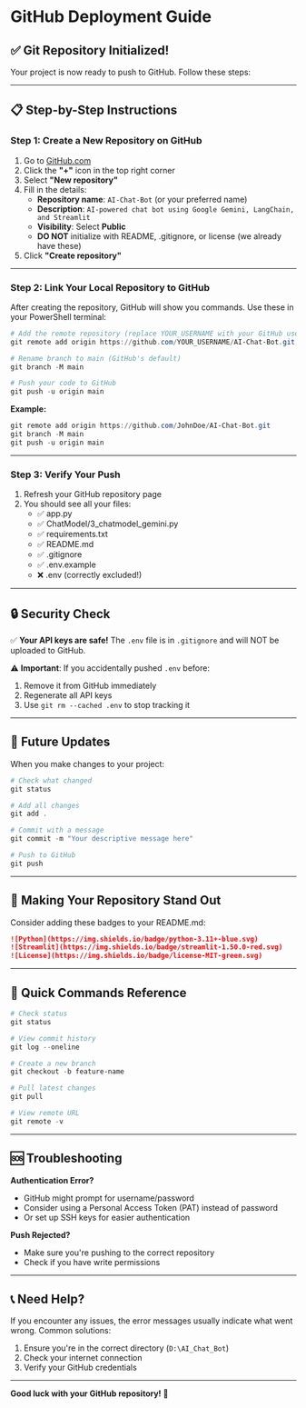 # GitHub Deployment Guide

## ✅ Git Repository Initialized!

Your project is now ready to push to GitHub. Follow these steps:

---

## 📋 Step-by-Step Instructions

### Step 1: Create a New Repository on GitHub

1. Go to [GitHub.com](https://github.com)
2. Click the **"+"** icon in the top right corner
3. Select **"New repository"**
4. Fill in the details:
   - **Repository name**: `AI-Chat-Bot` (or your preferred name)
   - **Description**: `AI-powered chat bot using Google Gemini, LangChain, and Streamlit`
   - **Visibility**: Select **Public**
   - **DO NOT** initialize with README, .gitignore, or license (we already have these)
5. Click **"Create repository"**

---

### Step 2: Link Your Local Repository to GitHub

After creating the repository, GitHub will show you commands. Use these in your PowerShell terminal:

```powershell
# Add the remote repository (replace YOUR_USERNAME with your GitHub username)
git remote add origin https://github.com/YOUR_USERNAME/AI-Chat-Bot.git

# Rename branch to main (GitHub's default)
git branch -M main

# Push your code to GitHub
git push -u origin main
```

**Example:**
```powershell
git remote add origin https://github.com/JohnDoe/AI-Chat-Bot.git
git branch -M main
git push -u origin main
```

---

### Step 3: Verify Your Push

1. Refresh your GitHub repository page
2. You should see all your files:
   - ✅ app.py
   - ✅ ChatModel/3_chatmodel_gemini.py
   - ✅ requirements.txt
   - ✅ README.md
   - ✅ .gitignore
   - ✅ .env.example
   - ❌ .env (correctly excluded!)

---

## 🔒 Security Check

✅ **Your API keys are safe!** The `.env` file is in `.gitignore` and will NOT be uploaded to GitHub.

⚠️ **Important**: If you accidentally pushed `.env` before:
1. Remove it from GitHub immediately
2. Regenerate all API keys
3. Use `git rm --cached .env` to stop tracking it

---

## 🚀 Future Updates

When you make changes to your project:

```powershell
# Check what changed
git status

# Add all changes
git add .

# Commit with a message
git commit -m "Your descriptive message here"

# Push to GitHub
git push
```

---

## 📱 Making Your Repository Stand Out

Consider adding these badges to your README.md:

```markdown
![Python](https://img.shields.io/badge/python-3.11+-blue.svg)
![Streamlit](https://img.shields.io/badge/streamlit-1.50.0-red.svg)
![License](https://img.shields.io/badge/license-MIT-green.svg)
```

---

## 🎯 Quick Commands Reference

```powershell
# Check status
git status

# View commit history
git log --oneline

# Create a new branch
git checkout -b feature-name

# Pull latest changes
git pull

# View remote URL
git remote -v
```

---

## 🆘 Troubleshooting

**Authentication Error?**
- GitHub might prompt for username/password
- Consider using a Personal Access Token (PAT) instead of password
- Or set up SSH keys for easier authentication

**Push Rejected?**
- Make sure you're pushing to the correct repository
- Check if you have write permissions

---

## 📞 Need Help?

If you encounter any issues, the error messages usually indicate what went wrong. Common solutions:
1. Ensure you're in the correct directory (`D:\AI_Chat_Bot`)
2. Check your internet connection
3. Verify your GitHub credentials

---

**Good luck with your GitHub repository! 🎉**
